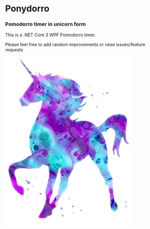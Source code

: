 # Ponydorro

### Pomodorro timer in unicorn form

This is a .NET Core 3 WPF Pomodorro timer.

Please feel free to add random improvements or raise issues/feature requests

![Ponydorro image](Pomo-shiny/Media/unicorn2.png)
